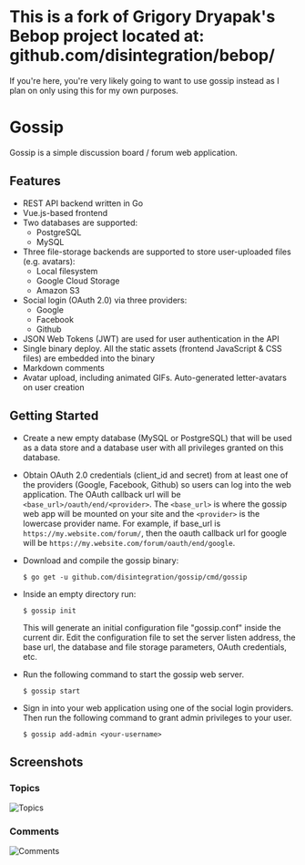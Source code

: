 # This is a fork of Grigory Dryapak's Bebop project located at: github.com/disintegration/bebop/
If you're here, you're very likely going to want to use gossip instead as I plan on only using this for my own purposes.


# Gossip

Gossip is a simple discussion board / forum web application.

## Features

- REST API backend written in Go
- Vue.js-based frontend
- Two databases are supported: 
  - PostgreSQL
  - MySQL
- Three file-storage backends are supported to store user-uploaded files (e.g. avatars):
  - Local filesystem
  - Google Cloud Storage
  - Amazon S3
- Social login (OAuth 2.0) via three providers:
  - Google
  - Facebook
  - Github
- JSON Web Tokens (JWT) are used for user authentication in the API
- Single binary deploy. All the static assets (frontend JavaScript & CSS files) are embedded into the binary
- Markdown comments
- Avatar upload, including animated GIFs. Auto-generated letter-avatars on user creation

## Getting Started

  * Create a new empty database (MySQL оr PostgreSQL) that will be used as a data store and a database user with all privileges granted on this database.

  * Obtain OAuth 2.0 credentials (client_id and secret) from at least one of the providers (Google, Facebook, Github) so users can log into the web application. The OAuth callback url will be `<base_url>/oauth/end/<provider>`. The `<base_url>` is where the gossip web app will be mounted on your site and the `<provider>` is the lowercase provider name. For example, if base_url is `https://my.website.com/forum/`, then the oauth callback url for google will be `https://my.website.com/forum/oauth/end/google`.

  * Download and compile the gossip binary:
    ```
    $ go get -u github.com/disintegration/gossip/cmd/gossip
    ```

  * Inside an empty directory run:
    ```
    $ gossip init
    ```
    This will generate an initial configuration file "gossip.conf" inside the current dir.
    Edit the configuration file to set the server listen address, the base url, the database and file storage parameters, OAuth credentials, etc.

  * Run the following command to start the gossip web server.
    ```
    $ gossip start
    ```

  * Sign in into your web application using one of the social login providers.
    Then run the following command to grant admin privileges to your user.
    ```
    $ gossip add-admin <your-username>
    ```

## Screenshots

### Topics

![Topics](screenshot-topics.png)

### Comments

![Comments](screenshot-comments.png)
